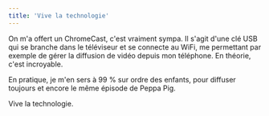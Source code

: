 ```yaml
---
title: 'Vive la technologie'
---
```


On m'a offert un ChromeCast, c'est vraiment sympa. Il s'agit d'une clé USB qui
se branche dans le téléviseur et se connecte au WiFi, me permettant par exemple
de gérer la diffusion de vidéo depuis mon téléphone. En théorie, c'est
incroyable.

En pratique, je m'en sers à 99 % sur ordre des enfants, pour diffuser toujours
et encore le même épisode de Peppa Pig.

Vive la technologie.
